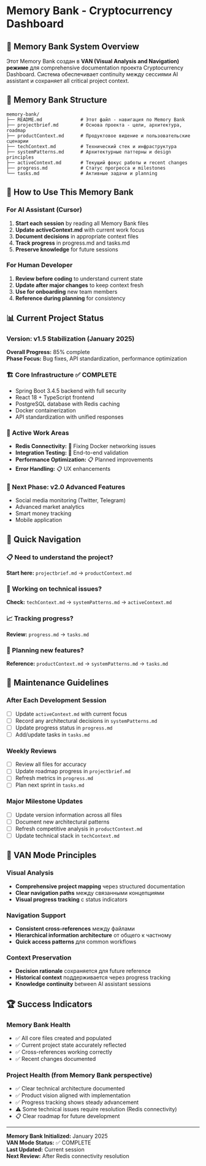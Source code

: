 # Memory Bank - Cryptocurrency Dashboard

## 🧠 Memory Bank System Overview

Этот Memory Bank создан в **VAN (Visual Analysis and Navigation) режиме** для comprehensive documentation проекта Cryptocurrency Dashboard. Система обеспечивает continuity между сессиями AI assistant и сохраняет all critical project context.

## 📁 Memory Bank Structure

```
memory-bank/
├── README.md              # Этот файл - навигация по Memory Bank
├── projectbrief.md        # Основа проекта - цели, архитектура, roadmap
├── productContext.md      # Продуктовое видение и пользовательские сценарии  
├── techContext.md         # Технический стек и инфраструктура
├── systemPatterns.md      # Архитектурные паттерны и design principles
├── activeContext.md       # Текущий фокус работы и recent changes
├── progress.md            # Статус прогресса и milestones
└── tasks.md               # Активные задачи и planning
```

## 🎯 How to Use This Memory Bank

### For AI Assistant (Cursor)
1. **Start each session** by reading all Memory Bank files
2. **Update activeContext.md** with current work focus
3. **Document decisions** in appropriate context files
4. **Track progress** in progress.md and tasks.md
5. **Preserve knowledge** for future sessions

### For Human Developer
1. **Review before coding** to understand current state
2. **Update after major changes** to keep context fresh
3. **Use for onboarding** new team members
4. **Reference during planning** for consistency

## 📊 Current Project Status

### Version: v1.5 Stabilization (January 2025)
**Overall Progress:** 85% complete  
**Phase Focus:** Bug fixes, API standardization, performance optimization

### 🏗 Core Infrastructure ✅ COMPLETE
- Spring Boot 3.4.5 backend with full security
- React 18 + TypeScript frontend  
- PostgreSQL database with Redis caching
- Docker containerization
- API standardization with unified responses

### 🔧 Active Work Areas
- **Redis Connectivity:** 🔄 Fixing Docker networking issues
- **Integration Testing:** 🔄 End-to-end validation  
- **Performance Optimization:** 📋 Planned improvements
- **Error Handling:** 📋 UX enhancements

### 🚀 Next Phase: v2.0 Advanced Features
- Social media monitoring (Twitter, Telegram)
- Advanced market analytics
- Smart money tracking
- Mobile application

## 🧭 Quick Navigation

### 📋 Need to understand the project?
**Start here:** `projectbrief.md` → `productContext.md`

### 🔧 Working on technical issues?
**Check:** `techContext.md` → `systemPatterns.md` → `activeContext.md`

### 📈 Tracking progress?
**Review:** `progress.md` → `tasks.md`

### 🎯 Planning new features?
**Reference:** `productContext.md` → `systemPatterns.md` → `tasks.md`

## 🔄 Maintenance Guidelines

### After Each Development Session
- [ ] Update `activeContext.md` with current focus
- [ ] Record any architectural decisions in `systemPatterns.md`
- [ ] Update progress status in `progress.md`
- [ ] Add/update tasks in `tasks.md`

### Weekly Reviews
- [ ] Review all files for accuracy
- [ ] Update roadmap progress in `projectbrief.md`
- [ ] Refresh metrics in `progress.md`
- [ ] Plan next sprint in `tasks.md`

### Major Milestone Updates
- [ ] Update version information across all files
- [ ] Document new architectural patterns
- [ ] Refresh competitive analysis in `productContext.md`
- [ ] Update technical stack in `techContext.md`

## 🎨 VAN Mode Principles

### Visual Analysis
- **Comprehensive project mapping** через structured documentation
- **Clear navigation paths** между связанными концепциями
- **Visual progress tracking** с status indicators

### Navigation Support  
- **Consistent cross-references** между файлами
- **Hierarchical information architecture** от общего к частному
- **Quick access patterns** для common workflows

### Context Preservation
- **Decision rationale** сохраняется для future reference
- **Historical context** поддерживается через progress tracking
- **Knowledge continuity** between AI assistant sessions

## 🏆 Success Indicators

### Memory Bank Health
- ✅ All core files created and populated
- ✅ Current project state accurately reflected
- ✅ Cross-references working correctly
- ✅ Recent changes documented

### Project Health (from Memory Bank perspective)
- ✅ Clear technical architecture documented
- ✅ Product vision aligned with implementation
- ✅ Progress tracking shows steady advancement
- ⚠️ Some technical issues require resolution (Redis connectivity)
- 📋 Clear roadmap for future development

---

**Memory Bank Initialized:** January 2025  
**VAN Mode Status:** ✅ COMPLETE  
**Last Updated:** Current session  
**Next Review:** After Redis connectivity resolution 
